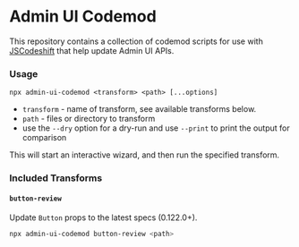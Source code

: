 # Admin UI Codemod

This repository contains a collection of codemod scripts for use with
[JSCodeshift](https://github.com/facebook/jscodeshift) that help update Admin UI
APIs.

### Usage
`npx admin-ui-codemod <transform> <path> [...options]`
   * `transform` - name of transform, see available transforms below.
   * `path` - files or directory to transform
   * use the `--dry` option for a dry-run and use `--print` to print the output for comparison

This will start an interactive wizard, and then run the specified transform.

### Included Transforms

#### `button-review`

Update `Button` props to the latest specs (0.122.0+).

```sh
npx admin-ui-codemod button-review <path>
```